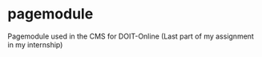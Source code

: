 pagemodule
==========

Pagemodule used in the CMS for DOIT-Online (Last part of my assignment in my internship)

